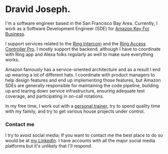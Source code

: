 # Dravid Joseph.

I'm a software engineer based in the San Francisco Bay Area.  Currently, I work as a Software Development Engineer (SDE) for [Amazon Key For Business](https://www.amazon.com/b?ie=UTF8&node=18530497011).

I support services related to the [Ring Intercom](https://en-uk.ring.com/products/intercom) and the [Ring Access Controller Pro](https://ring.com/products/access-controller-pro-2).  I mostly support the backend, although I have to coordinate with Ring app and Alexa folks regularly as well to make sure everything works.

Amazon famously has a service-oriented architecture and as a result I end up wearing a lot of different hats.  I coordinate with product managers to help design features and end up implementing those features, but Amazon SDEs are generally responsible for maintaining the code pipeline, building up and tearing down service infrastructure, ensuring adequate test coverage, and participating in on-call rotations.

In my free time, I work out with a [personal trainer](https://www.reddotfitness.net), try to spend quality time with my family, and try to get various house projects under control.

### Contact me

I try to avoid social media; If you want to contact me the best place to do so would be at [my LinkedIn](https://www.linkedin.com/in/dravidjoseph/).  I have accounts with all the major social media platforms but it's unlikely that I'll respond.
